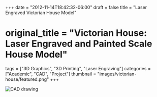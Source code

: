 +++
date = "2012-11-14T18:42:32-06:00"
draft = false
title = "Laser Engraved Victorian House Model"
# original_title = "Victorian House: Laser Engraved and Painted Scale House Model"
tags = ["3D Graphics", "3D Printing", "Laser Engraving"]
categories = ["Academic", "CAD", "Project"]
thumbnail = "images/victorian-house/featured.png"
+++

![CAD drawing](../../images/victorian-house/featured.png)
